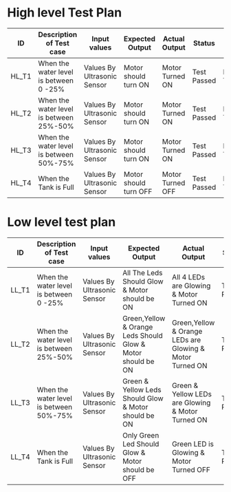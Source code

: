 # High level Test Plan
|ID|Description of Test case|Input values|Expected Output|Actual Output|Status|	Type of test|
|----|-------|-------|---------|--------|-------|--------|
|HL_T1|When the water level is between 0 -25% |Values By Ultrasonic Sensor|Motor should turn ON|Motor Turned ON|Test Passed|Manual Testing|
|HL_T2|When the water level is between 25%-50% |Values By Ultrasonic Sensor|Motor should turn ON|Motor Turned ON|Test Passed|Manual Testing|
|HL_T3|When the water level is between 50%-75% |Values By Ultrasonic Sensor|Motor should turn ON|Motor Turned ON|Test Passed|Manual Testing|
|HL_T4|When the Tank is Full |Values By Ultrasonic Sensor|Motor should turn OFF|Motor Turned OFF|Test Passed|Manual Testing|
# Low level test plan
|ID|Description of Test case|Input values|Expected Output|Actual Output|Status|	Type of test|
|----|-------|-------|---------|--------|-------|--------|
|LL_T1|When the water level is between 0 -25% |Values By Ultrasonic Sensor|All The Leds Should Glow & Motor should be ON|All 4 LEDs are Glowing & Motor Turned ON|Test Passed|Manual Testing|
|LL_T2|When the water level is between 25%-50% |Values By Ultrasonic Sensor|Green,Yellow & Orange Leds Should Glow & Motor should be ON|Green,Yellow & Orange LEDs are Glowing & Motor Turned ON|Test Passed|Manual Testing|
|LL_T3|When the water level is between 50%-75% |Values By Ultrasonic Sensor|Green & Yellow Leds Should Glow & Motor should be ON|Green & Yellow  LEDs are Glowing & Motor Turned ON|Test Passed|Manual Testing|
|LL_T4|When the Tank is Full |Values By Ultrasonic Sensor|Only Green  Led Should Glow & Motor should be OFF|Green LED is Glowing & Motor Turned OFF|Test Passed|Manual Testing|